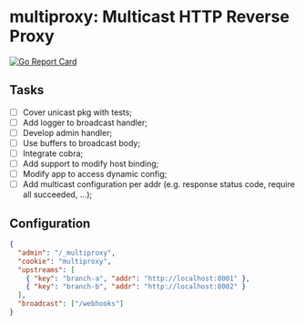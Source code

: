# multiproxy: Multicast HTTP Reverse Proxy

[![Go Report Card](https://goreportcard.com/badge/github.com/esnunes/multiproxy)](https://goreportcard.com/report/github.com/esnunes/multiproxy)

## Tasks

- [ ] Cover unicast pkg with tests;
- [ ] Add logger to broadcast handler;
- [ ] Develop admin handler;
- [ ] Use buffers to broadcast body;
- [ ] Integrate cobra; 
- [ ] Add support to modify host binding;
- [ ] Modify app to access dynamic config;
- [ ] Add multicast configuration per addr (e.g. response status code, require
  all succeeded, ...);

## Configuration

```json
{
  "admin": "/_multiproxy",
  "cookie": "multiproxy",
  "upstreams": [
    { "key": "branch-a", "addr": "http://localhost:8001" },
    { "key": "branch-b", "addr": "http://localhost:8002" }
  ],
  "broadcast": ["/webhooks"]
}
```

